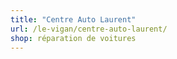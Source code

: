 ```yaml
---
title: "Centre Auto Laurent"
url: /le-vigan/centre-auto-laurent/
shop: réparation de voitures
---
```

